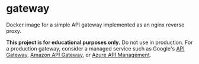 # gateway

Docker image for a simple API gateway implemented as an nginx reverse proxy.

**This project is for educational purposes only.** Do not use in production. For
a production gateway, consider a managed service such as Google's [API
Gateway](https://cloud.google.com/api-gateway), [Amazon API
Gateway](https://aws.amazon.com/api-gateway/), or [Azure API
Management](https://azure.microsoft.com/en-us/services/api-management/).
